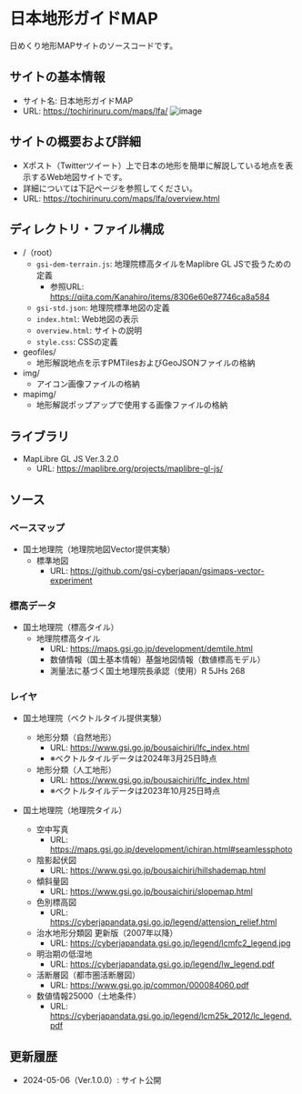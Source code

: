 # 日本地形ガイドMAP
日めくり地形MAPサイトのソースコードです。

## サイトの基本情報
- サイト名: 日本地形ガイドMAP
- URL: https://tochirinuru.com/maps/lfa/
![image](https://github.com/tochirinuru/lfa/assets/102892587/bdd4840e-1a11-495f-a316-7a7f27213540)

## サイトの概要および詳細
- Xポスト（Twitterツイート）上で日本の地形を簡単に解説している地点を表示するWeb地図サイトです。
- 詳細については下記ページを参照してください。
- URL: https://tochirinuru.com/maps/lfa/overview.html

## ディレクトリ・ファイル構成
- /（root）
  - `gsi-dem-terrain.js`: 地理院標高タイルをMaplibre GL JSで扱うための定義
    - 参照URL: https://qiita.com/Kanahiro/items/8306e60e87746ca8a584
  - `gsi-std.json`: 地理院標準地図の定義
  - `index.html`: Web地図の表示
  - `overview.html`: サイトの説明
  - `style.css`: CSSの定義
- geofiles/
  - 地形解説地点を示すPMTilesおよびGeoJSONファイルの格納
- img/
  - アイコン画像ファイルの格納
- mapimg/
  - 地形解説ポップアップで使用する画像ファイルの格納

## ライブラリ
- MapLibre GL JS Ver.3.2.0
  - URL: https://maplibre.org/projects/maplibre-gl-js/

## ソース
### ベースマップ
- 国土地理院（地理院地図Vector提供実験）
  - 標準地図
    - URL: https://github.com/gsi-cyberjapan/gsimaps-vector-experiment

### 標高データ
- 国土地理院（標高タイル）
  - 地理院標高タイル
    - URL: https://maps.gsi.go.jp/development/demtile.html
    - 数値情報（国土基本情報）基盤地図情報（数値標高モデル）
    - 測量法に基づく国土地理院長承認（使用）R 5JHs 268

### レイヤ
- 国土地理院（ベクトルタイル提供実験）
  - 地形分類（自然地形）
    - URL: https://www.gsi.go.jp/bousaichiri/lfc_index.html
    - ※ベクトルタイルデータは2024年3月25日時点
  - 地形分類（人工地形）
    - URL: https://www.gsi.go.jp/bousaichiri/lfc_index.html
    - ※ベクトルタイルデータは2023年10月25日時点

- 国土地理院（地理院タイル）
  - 空中写真
    - URL: https://maps.gsi.go.jp/development/ichiran.html#seamlessphoto
  - 陰影起伏図
    - URL: https://www.gsi.go.jp/bousaichiri/hillshademap.html
  - 傾斜量図
    - URL: https://www.gsi.go.jp/bousaichiri/slopemap.html
  - 色別標高図
    - URL: https://cyberjapandata.gsi.go.jp/legend/attension_relief.html
  - 治水地形分類図 更新版（2007年以降）
    - URL: https://cyberjapandata.gsi.go.jp/legend/lcmfc2_legend.jpg
  - 明治期の低湿地
    - URL: https://cyberjapandata.gsi.go.jp/legend/lw_legend.pdf
  - 活断層図（都市圏活断層図）
    - URL: https://www.gsi.go.jp/common/000084060.pdf
  - 数値情報25000（土地条件）
    - URL: https://cyberjapandata.gsi.go.jp/legend/lcm25k_2012/lc_legend.pdf

## 更新履歴
- 2024-05-06（Ver.1.0.0）: サイト公開
